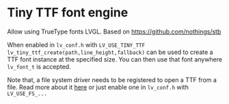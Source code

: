 # Tiny TTF font engine
Allow using TrueType fonts LVGL. Based on https://github.com/nothings/stb

When enabled in `lv_conf.h` with `LV_USE_TINY_TTF` `lv_tiny_ttf_create(path,line_height,fallback)` can be used to create a TTF font instance at the specified size. You can then use that font anywhere `lv_font_t` is accepted.

Note that, a file system driver needs to be registered to open a TTF from a file. Read more about it [here](https://docs.lvgl.io/master/overview/file-system.html) or just enable one in `lv_conf.h` with `LV_USE_FS_...`
